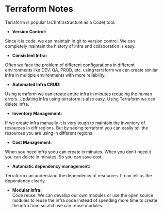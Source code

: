 # Terraform Notes

Terraform is popular IaC(Infrastructure as a Code) tool.

* **Version Control:** <br/>

Since it is code, we can maintain in git to version control. We can completely maintain the history of infra and collaboration is easy.

* **Consistent Infra:** <br/>

Often we face the problem of different configurations in different environments like DEV, QA, PROD, etc. using terraform we can create similar infra in multiple environments with more reliability.

* **Automated Infra CRUD:** <br/>

Using terraform we can create entire infra in minutes reducing the human errors.
Updating infra using terraform is also easy.
Using Terraform we can delete infra.

* **Inventory Management:** <br/>

If we create infra manually it is very tough to maintain the inventory of resources in diff regions. But by seeing terraform you can easily tell the resources you are using in different regions.


* **Cost Management:** <br/>

When you need infra yoou can create in minutes. When you don't need it you can delete in minutes. So you can save cost.

* **Automatic dependency management:** <br/>

Terraform can understand the dependency of resources. It can tell us the dependency clearly.

* **Modular Infra:** <br/>
Code reuse. We can develop our own modules or use the open source modules to reuse the infra code.Instead of spending more time to create the infra from scratch we can reuse modules.











